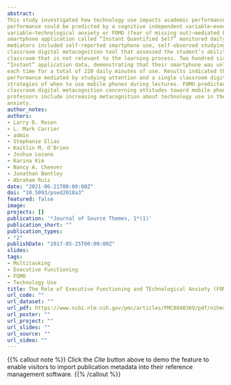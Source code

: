 ```yaml
---
abstract: 
This study investigated how technology use impacts academic performance. A proposed model postulated that academic
performance could be predicted by a cognitive independent variable–executive functioning problems–and an affective independent
variable–technological anxiety or FOMO (fear of missing out)–mediated by how students choose to use technology. An unobtrusive
smartphone application called “Instant Quantified Self” monitored daily smartphone un-locks and daily minutes of use. Other
mediators included self-reported smartphone use, self-observed studying attention, self-reported multitasking preference, and a
classroom digital metacognition tool that assessed the student’s ability to understand the ramifications of technology use in the
classroom that is not relevant to the learning process. Two hundred sixteen participants collected an average of 56 days of
“Instant” application data, demonstrating that their smartphone was unlocked more than 60 times a day for three to four minutes
each time for a total of 220 daily minutes of use. Results indicated that executive functioning problems predicted academic course
performance mediated by studying attention and a single classroom digital metacognition subscale concerning availability of
strategies of when to use mobile phones during lectures. FOMO predicted performance directly as well as mediated by a second
classroom digital metacognition concerning attitudes toward mobile phone use during lectures. Implications for college students and
professors include increasing metacognition about technology use in the classroom and taking “tech breaks” to reduce technology
anxiety.
author_notes:
authors:
- Larry D. Rosen
- L. Mark Carrier
- admin
- Stephanie Elias
- Kaitlin M. O'Brien
- Joshua Lozano
- Karina Kim
- Nancy A. Cheever
- Jonathan Bentley
- Abraham Ruiz
date: "2021-06-21T00:00:00Z"
doi: "10.5093/psed2018a3"
featured: false
image:
projects: []
publication: '*Journal of Source Themes, 1*(1)'
publication_short: ""
publication_types:
- "2"
publishDate: "2017-05-25T00:00:00Z"
slides: 
tags:
- Multitasking
- Executive Functioning
- FOMO
- Technology Use
title: The Role of Executive Functioning and TEchnological Anxiety (FOMO) in College Course Performance as Mediated by Technology Usage and Multitasking Habits
url_code: ""
url_dataset: ""
url_pdf: https://www.ncbi.nlm.nih.gov/pmc/articles/PMC8048369/pdf/nihms-1058029.pdf
url_poster: ""
url_project: ""
url_slides: ""
url_source: ""
url_video: ""
---
```


{{% callout note %}}
Click the *Cite* button above to demo the feature to enable visitors to import publication metadata into their reference management software.
{{% /callout %}}
